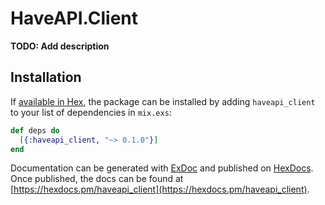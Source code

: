 # HaveAPI.Client

**TODO: Add description**

## Installation

If [available in Hex](https://hex.pm/docs/publish), the package can be installed
by adding `haveapi_client` to your list of dependencies in `mix.exs`:

```elixir
def deps do
  [{:haveapi_client, "~> 0.1.0"}]
end
```

Documentation can be generated with [ExDoc](https://github.com/elixir-lang/ex_doc)
and published on [HexDocs](https://hexdocs.pm). Once published, the docs can
be found at [https://hexdocs.pm/haveapi_client](https://hexdocs.pm/haveapi_client).
